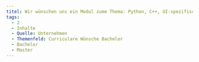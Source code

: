 ```yaml
---
titel: Wir wünschen uns ein Modul zume Thema: Python, C++, UI-spezifische Sprachen
tags:
  - 2
  - Inhalte
  - Quelle: Unternehmen
  - Themenfeld: Curriculare Wünsche Bachelor
  - Bachelor
  - Master
---
```


